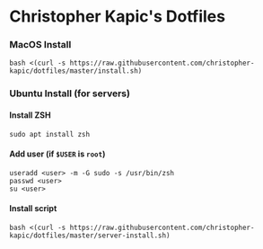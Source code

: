 # Christopher Kapic's Dotfiles

### MacOS Install

```
bash <(curl -s https://raw.githubusercontent.com/christopher-kapic/dotfiles/master/install.sh)
```


### Ubuntu Install (for servers)

#### Install ZSH

```
sudo apt install zsh
```

#### Add user (if `$USER` is `root`)

```
useradd <user> -m -G sudo -s /usr/bin/zsh
passwd <user>
su <user>
```

#### Install script

```
bash <(curl -s https://raw.githubusercontent.com/christopher-kapic/dotfiles/master/server-install.sh)
```

